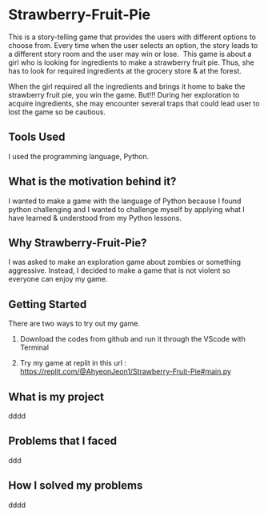 # Strawberry-Fruit-Pie
This is a story-telling game that provides the users with different options to choose from.
Every time when the user selects an option, the story leads to a different story room and the user may win or lose. 
This game is about a girl who is looking for ingredients to make a strawberry fruit pie.
Thus, she has to look for required ingredients at the grocery store & at the forest.

When the girl required all the ingredients and brings it home to bake the strawberry fruit pie, you win the game.
But!!! During her exploration to acquire ingredients, she may encounter several traps that could lead user to lost the game so be cautious. 

## Tools Used
I used the programming language, Python. 

## What is the motivation behind it?
I wanted to make a game with the language of Python because I found python challenging and I wanted to challenge myself by applying what I have learned & understood from my Python lessons.

## Why Strawberry-Fruit-Pie?
I was asked to make an exploration game about zombies or something aggressive. Instead, I decided to make a game that is not violent so everyone can enjoy my game.

## Getting Started
There are two ways to try out my game.

1. Download the codes from github and run it through the VScode with Terminal

2. Try my game at replit in this url : 
https://replit.com/@AhyeonJeon1/Strawberry-Fruit-Pie#main.py

## What is my project
dddd

## Problems that I faced
ddd

## How I solved my problems
dddd
